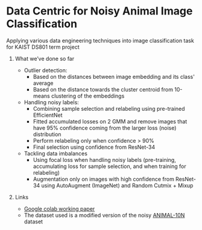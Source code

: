 # Data Centric for Noisy Animal Image Classification
Applying various data engineering techniques into image classification task for KAIST DS801 term project

1. What we’ve done so far
      * Outlier detection: 
          * Based on the distances between image embedding and its class' average
          * Based on the distance towards the cluster centroid from 10-means clustering of the embeddings
      * Handling noisy labels:
          * Combining sample selection and relabeling using pre-trained EfficientNet
          * Fitted accumulated losses on 2 GMM and remove images that have 95% confidence coming from the larger loss (noise) distribution
          * Perform relabeling only when confidence > 90%
          * Final selection using confidence from ResNet-34
      * Tackling data imbalances
          * Using focal loss when handling noisy labels (pre-training, accumulating loss for sample selection, and when training for relabeling)
          * Augmentation only on images with high confidence from ResNet-34 using AutoAugment (ImageNet) and Random Cutmix + Mixup
          
2. Links
      * [Google colab working paper](https://colab.research.google.com/drive/1CtKD3vpDKZLPDYSxvCnbsI9XQja2A5Qv?usp=sharing)
      * The dataset used is a modified version of the noisy [ANIMAL-10N](https://dm.kaist.ac.kr/datasets/animal-10n/) dataset
